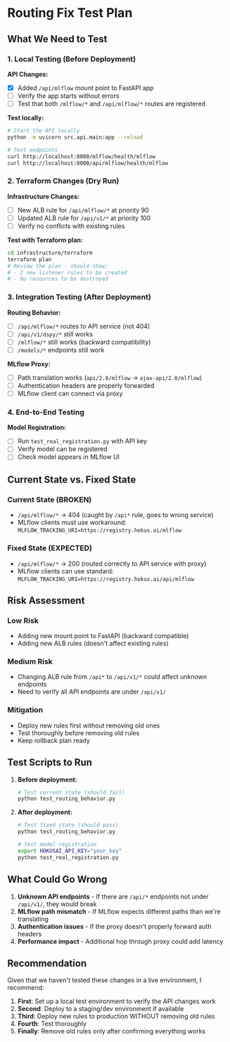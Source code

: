 # Routing Fix Test Plan

## What We Need to Test

### 1. Local Testing (Before Deployment)

**API Changes:**
- [x] Added `/api/mlflow` mount point to FastAPI app
- [ ] Verify the app starts without errors
- [ ] Test that both `/mlflow/*` and `/api/mlflow/*` routes are registered

**Test locally:**
```bash
# Start the API locally
python -m uvicorn src.api.main:app --reload

# Test endpoints
curl http://localhost:8000/mlflow/health/mlflow
curl http://localhost:8000/api/mlflow/health/mlflow
```

### 2. Terraform Changes (Dry Run)

**Infrastructure Changes:**
- [ ] New ALB rule for `/api/mlflow/*` at priority 90
- [ ] Updated ALB rule for `/api/v1/*` at priority 100
- [ ] Verify no conflicts with existing rules

**Test with Terraform plan:**
```bash
cd infrastructure/terraform
terraform plan
# Review the plan - should show:
# - 2 new listener rules to be created
# - No resources to be destroyed
```

### 3. Integration Testing (After Deployment)

**Routing Behavior:**
- [ ] `/api/mlflow/*` routes to API service (not 404)
- [ ] `/api/v1/dspy/*` still works
- [ ] `/mlflow/*` still works (backward compatibility)
- [ ] `/models/*` endpoints still work

**MLflow Proxy:**
- [ ] Path translation works (`api/2.0/mlflow` → `ajax-api/2.0/mlflow`)
- [ ] Authentication headers are properly forwarded
- [ ] MLflow client can connect via proxy

### 4. End-to-End Testing

**Model Registration:**
- [ ] Run `test_real_registration.py` with API key
- [ ] Verify model can be registered
- [ ] Check model appears in MLflow UI

## Current State vs. Fixed State

### Current State (BROKEN)
- `/api/mlflow/*` → 404 (caught by `/api*` rule, goes to wrong service)
- MLflow clients must use workaround: `MLFLOW_TRACKING_URI=https://registry.hokus.ai/mlflow`

### Fixed State (EXPECTED)
- `/api/mlflow/*` → 200 (routed correctly to API service with proxy)
- MLflow clients can use standard: `MLFLOW_TRACKING_URI=https://registry.hokus.ai/api/mlflow`

## Risk Assessment

### Low Risk
- Adding new mount point to FastAPI (backward compatible)
- Adding new ALB rules (doesn't affect existing rules)

### Medium Risk
- Changing ALB rule from `/api*` to `/api/v1/*` could affect unknown endpoints
- Need to verify all API endpoints are under `/api/v1/`

### Mitigation
- Deploy new rules first without removing old ones
- Test thoroughly before removing old rules
- Keep rollback plan ready

## Test Scripts to Run

1. **Before deployment:**
   ```bash
   # Test current state (should fail)
   python test_routing_behavior.py
   ```

2. **After deployment:**
   ```bash
   # Test fixed state (should pass)
   python test_routing_behavior.py
   
   # Test model registration
   export HOKUSAI_API_KEY="your_key"
   python test_real_registration.py
   ```

## What Could Go Wrong

1. **Unknown API endpoints** - If there are `/api/*` endpoints not under `/api/v1/`, they would break
2. **MLflow path mismatch** - If MLflow expects different paths than we're translating
3. **Authentication issues** - If the proxy doesn't properly forward auth headers
4. **Performance impact** - Additional hop through proxy could add latency

## Recommendation

Given that we haven't tested these changes in a live environment, I recommend:

1. **First**: Set up a local test environment to verify the API changes work
2. **Second**: Deploy to a staging/dev environment if available
3. **Third**: Deploy new rules to production WITHOUT removing old rules
4. **Fourth**: Test thoroughly
5. **Finally**: Remove old rules only after confirming everything works
